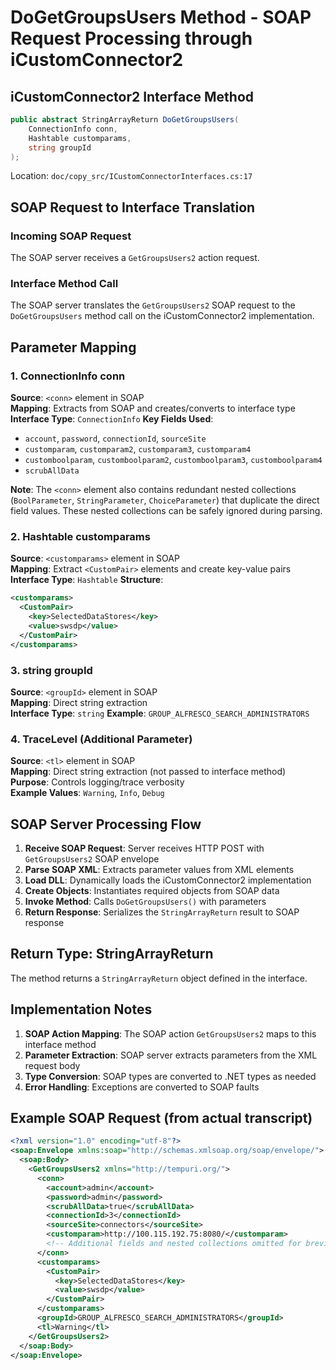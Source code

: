 # DoGetGroupsUsers Method - SOAP Request Processing through iCustomConnector2

## iCustomConnector2 Interface Method
```csharp
public abstract StringArrayReturn DoGetGroupsUsers(
    ConnectionInfo conn,
    Hashtable customparams,
    string groupId
);
```
Location: `doc/copy_src/ICustomConnectorInterfaces.cs:17`

## SOAP Request to Interface Translation

### Incoming SOAP Request
The SOAP server receives a `GetGroupsUsers2` action request.

### Interface Method Call
The SOAP server translates the `GetGroupsUsers2` SOAP request to the `DoGetGroupsUsers` method call on the iCustomConnector2 implementation.

## Parameter Mapping

### 1. ConnectionInfo conn
**Source**: `<conn>` element in SOAP  
**Mapping**: Extracts from SOAP and creates/converts to interface type  
**Interface Type**: `ConnectionInfo`
**Key Fields Used**:
- `account`, `password`, `connectionId`, `sourceSite`
- `customparam`, `customparam2`, `customparam3`, `customparam4`
- `customboolparam`, `customboolparam2`, `customboolparam3`, `customboolparam4`
- `scrubAllData`

**Note**: The `<conn>` element also contains redundant nested collections (`BoolParameter`, `StringParameter`, `ChoiceParameter`) that duplicate the direct field values. These nested collections can be safely ignored during parsing.

### 2. Hashtable customparams
**Source**: `<customparams>` element in SOAP  
**Mapping**: Extract `<CustomPair>` elements and create key-value pairs  
**Interface Type**: `Hashtable`
**Structure**:
```xml
<customparams>
  <CustomPair>
    <key>SelectedDataStores</key>
    <value>swsdp</value>
  </CustomPair>
</customparams>
```

### 3. string groupId
**Source**: `<groupId>` element in SOAP  
**Mapping**: Direct string extraction  
**Interface Type**: `string`
**Example**: `GROUP_ALFRESCO_SEARCH_ADMINISTRATORS`

### 4. TraceLevel (Additional Parameter)
**Source**: `<tl>` element in SOAP  
**Mapping**: Direct string extraction (not passed to interface method)  
**Purpose**: Controls logging/trace verbosity  
**Example Values**: `Warning`, `Info`, `Debug`

## SOAP Server Processing Flow

1. **Receive SOAP Request**: Server receives HTTP POST with `GetGroupsUsers2` SOAP envelope
2. **Parse SOAP XML**: Extracts parameter values from XML elements
3. **Load DLL**: Dynamically loads the iCustomConnector2 implementation
4. **Create Objects**: Instantiates required objects from SOAP data
5. **Invoke Method**: Calls `DoGetGroupsUsers()` with parameters
6. **Return Response**: Serializes the `StringArrayReturn` result to SOAP response

## Return Type: StringArrayReturn

The method returns a `StringArrayReturn` object defined in the interface.

## Implementation Notes

1. **SOAP Action Mapping**: The SOAP action `GetGroupsUsers2` maps to this interface method
2. **Parameter Extraction**: SOAP server extracts parameters from the XML request body
3. **Type Conversion**: SOAP types are converted to .NET types as needed
4. **Error Handling**: Exceptions are converted to SOAP faults

## Example SOAP Request (from actual transcript)

```xml
<?xml version="1.0" encoding="utf-8"?>
<soap:Envelope xmlns:soap="http://schemas.xmlsoap.org/soap/envelope/">
  <soap:Body>
    <GetGroupsUsers2 xmlns="http://tempuri.org/">
      <conn>
        <account>admin</account>
        <password>admin</password>
        <scrubAllData>true</scrubAllData>
        <connectionId>3</connectionId>
        <sourceSite>connectors</sourceSite>
        <customparam>http://100.115.192.75:8080/</customparam>
        <!-- Additional fields and nested collections omitted for brevity -->
      </conn>
      <customparams>
        <CustomPair>
          <key>SelectedDataStores</key>
          <value>swsdp</value>
        </CustomPair>
      </customparams>
      <groupId>GROUP_ALFRESCO_SEARCH_ADMINISTRATORS</groupId>
      <tl>Warning</tl>
    </GetGroupsUsers2>
  </soap:Body>
</soap:Envelope>
```
